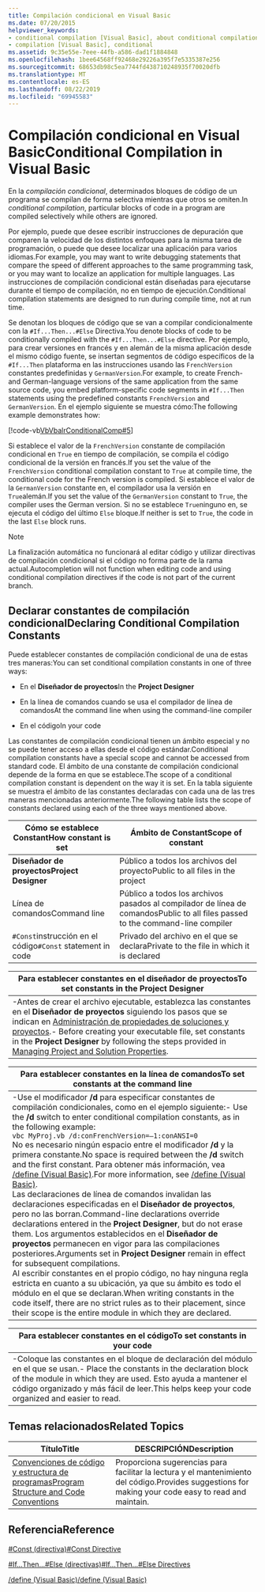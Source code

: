 ```yaml
---
title: Compilación condicional en Visual Basic
ms.date: 07/20/2015
helpviewer_keywords:
- conditional compilation [Visual Basic], about conditional compilation
- compilation [Visual Basic], conditional
ms.assetid: 9c35e55e-7eee-44fb-a586-dad1f1884848
ms.openlocfilehash: 1bee64568ff92468e29226a395f7e5335387e256
ms.sourcegitcommit: 68653db98c5ea7744fd438710248935f70020dfb
ms.translationtype: MT
ms.contentlocale: es-ES
ms.lasthandoff: 08/22/2019
ms.locfileid: "69945583"
---
```

# <a name="conditional-compilation-in-visual-basic"></a><span data-ttu-id="028f8-102">Compilación condicional en Visual Basic</span><span class="sxs-lookup"><span data-stu-id="028f8-102">Conditional Compilation in Visual Basic</span></span>
<span data-ttu-id="028f8-103">En la *compilación condicional*, determinados bloques de código de un programa se compilan de forma selectiva mientras que otros se omiten.</span><span class="sxs-lookup"><span data-stu-id="028f8-103">In *conditional compilation*, particular blocks of code in a program are compiled selectively while others are ignored.</span></span>  
  
 <span data-ttu-id="028f8-104">Por ejemplo, puede que desee escribir instrucciones de depuración que comparen la velocidad de los distintos enfoques para la misma tarea de programación, o puede que desee localizar una aplicación para varios idiomas.</span><span class="sxs-lookup"><span data-stu-id="028f8-104">For example, you may want to write debugging statements that compare the speed of different approaches to the same programming task, or you may want to localize an application for multiple languages.</span></span> <span data-ttu-id="028f8-105">Las instrucciones de compilación condicional están diseñadas para ejecutarse durante el tiempo de compilación, no en tiempo de ejecución.</span><span class="sxs-lookup"><span data-stu-id="028f8-105">Conditional compilation statements are designed to run during compile time, not at run time.</span></span>  
  
 <span data-ttu-id="028f8-106">Se denotan los bloques de código que se van a compilar condicionalmente con la `#If...Then...#Else` Directiva.</span><span class="sxs-lookup"><span data-stu-id="028f8-106">You denote blocks of code to be conditionally compiled with the `#If...Then...#Else` directive.</span></span> <span data-ttu-id="028f8-107">Por ejemplo, para crear versiones en francés y en alemán de la misma aplicación desde el mismo código fuente, se insertan segmentos de código específicos de la `#If...Then` plataforma en las instrucciones usando las `FrenchVersion` constantes predefinidas y `GermanVersion`.</span><span class="sxs-lookup"><span data-stu-id="028f8-107">For example, to create French- and German-language versions of the same application from the same source code, you embed platform-specific code segments in `#If...Then` statements using the predefined constants `FrenchVersion` and `GermanVersion`.</span></span> <span data-ttu-id="028f8-108">En el ejemplo siguiente se muestra cómo:</span><span class="sxs-lookup"><span data-stu-id="028f8-108">The following example demonstrates how:</span></span>  
  
 [!code-vb[VbVbalrConditionalComp#5](~/samples/snippets/visualbasic/VS_Snippets_VBCSharp/VbVbalrConditionalComp/VB/Class1.vb#5)]  
  
 <span data-ttu-id="028f8-109">Si establece el valor de la `FrenchVersion` constante de compilación condicional en `True` en tiempo de compilación, se compila el código condicional de la versión en francés.</span><span class="sxs-lookup"><span data-stu-id="028f8-109">If you set the value of the `FrenchVersion` conditional compilation constant to `True` at compile time, the conditional code for the French version is compiled.</span></span> <span data-ttu-id="028f8-110">Si establece el valor de la `GermanVersion` constante en, el compilador usa la versión en `True`alemán.</span><span class="sxs-lookup"><span data-stu-id="028f8-110">If you set the value of the `GermanVersion` constant to `True`, the compiler uses the German version.</span></span> <span data-ttu-id="028f8-111">Si no se establece `True`ninguno en, se ejecuta el código del último `Else` bloque.</span><span class="sxs-lookup"><span data-stu-id="028f8-111">If neither is set to `True`, the code in the last `Else` block runs.</span></span>  
  
> [!NOTE]
> <span data-ttu-id="028f8-112">La finalización automática no funcionará al editar código y utilizar directivas de compilación condicional si el código no forma parte de la rama actual.</span><span class="sxs-lookup"><span data-stu-id="028f8-112">Autocompletion will not function when editing code and using conditional compilation directives if the code is not part of the current branch.</span></span>  
  
## <a name="declaring-conditional-compilation-constants"></a><span data-ttu-id="028f8-113">Declarar constantes de compilación condicional</span><span class="sxs-lookup"><span data-stu-id="028f8-113">Declaring Conditional Compilation Constants</span></span>  
 <span data-ttu-id="028f8-114">Puede establecer constantes de compilación condicional de una de estas tres maneras:</span><span class="sxs-lookup"><span data-stu-id="028f8-114">You can set conditional compilation constants in one of three ways:</span></span>  
  
- <span data-ttu-id="028f8-115">En el **Diseñador de proyectos**</span><span class="sxs-lookup"><span data-stu-id="028f8-115">In the **Project Designer**</span></span>  
  
- <span data-ttu-id="028f8-116">En la línea de comandos cuando se usa el compilador de línea de comandos</span><span class="sxs-lookup"><span data-stu-id="028f8-116">At the command line when using the command-line compiler</span></span>  
  
- <span data-ttu-id="028f8-117">En el código</span><span class="sxs-lookup"><span data-stu-id="028f8-117">In your code</span></span>  
  
 <span data-ttu-id="028f8-118">Las constantes de compilación condicional tienen un ámbito especial y no se puede tener acceso a ellas desde el código estándar.</span><span class="sxs-lookup"><span data-stu-id="028f8-118">Conditional compilation constants have a special scope and cannot be accessed from standard code.</span></span> <span data-ttu-id="028f8-119">El ámbito de una constante de compilación condicional depende de la forma en que se establece.</span><span class="sxs-lookup"><span data-stu-id="028f8-119">The scope of a conditional compilation constant is dependent on the way it is set.</span></span> <span data-ttu-id="028f8-120">En la tabla siguiente se muestra el ámbito de las constantes declaradas con cada una de las tres maneras mencionadas anteriormente.</span><span class="sxs-lookup"><span data-stu-id="028f8-120">The following table lists the scope of constants declared using each of the three ways mentioned above.</span></span>  
  
|<span data-ttu-id="028f8-121">Cómo se establece Constant</span><span class="sxs-lookup"><span data-stu-id="028f8-121">How constant is set</span></span>|<span data-ttu-id="028f8-122">Ámbito de Constant</span><span class="sxs-lookup"><span data-stu-id="028f8-122">Scope of constant</span></span>|  
|---|---|  
|<span data-ttu-id="028f8-123">**Diseñador de proyectos**</span><span class="sxs-lookup"><span data-stu-id="028f8-123">**Project Designer**</span></span>|<span data-ttu-id="028f8-124">Público a todos los archivos del proyecto</span><span class="sxs-lookup"><span data-stu-id="028f8-124">Public to all files in the project</span></span>|  
|<span data-ttu-id="028f8-125">Línea de comandos</span><span class="sxs-lookup"><span data-stu-id="028f8-125">Command line</span></span>|<span data-ttu-id="028f8-126">Público a todos los archivos pasados al compilador de línea de comandos</span><span class="sxs-lookup"><span data-stu-id="028f8-126">Public to all files passed to the command-line compiler</span></span>|  
|<span data-ttu-id="028f8-127">`#Const`instrucción en el código</span><span class="sxs-lookup"><span data-stu-id="028f8-127">`#Const` statement in code</span></span>|<span data-ttu-id="028f8-128">Privado del archivo en el que se declara</span><span class="sxs-lookup"><span data-stu-id="028f8-128">Private to the file in which it is declared</span></span>|  
  
|<span data-ttu-id="028f8-129">Para establecer constantes en el diseñador de proyectos</span><span class="sxs-lookup"><span data-stu-id="028f8-129">To set constants in the Project Designer</span></span>|  
|---|  
|<span data-ttu-id="028f8-130">-Antes de crear el archivo ejecutable, establezca las constantes en el **Diseñador de proyectos** siguiendo los pasos que se indican en [Administración de propiedades de soluciones y proyectos](/visualstudio/ide/managing-project-and-solution-properties).</span><span class="sxs-lookup"><span data-stu-id="028f8-130">-   Before creating your executable file, set constants in the **Project Designer** by following the steps provided in [Managing Project and Solution Properties](/visualstudio/ide/managing-project-and-solution-properties).</span></span>|  
  
|<span data-ttu-id="028f8-131">Para establecer constantes en la línea de comandos</span><span class="sxs-lookup"><span data-stu-id="028f8-131">To set constants at the command line</span></span>|  
|---|  
|<span data-ttu-id="028f8-132">-Use el modificador **/d** para especificar constantes de compilación condicionales, como en el ejemplo siguiente:</span><span class="sxs-lookup"><span data-stu-id="028f8-132">-   Use the **/d** switch to enter conditional compilation constants, as in the following example:</span></span><br />     `vbc MyProj.vb /d:conFrenchVersion=–1:conANSI=0`<br />     <span data-ttu-id="028f8-133">No es necesario ningún espacio entre el modificador **/d** y la primera constante.</span><span class="sxs-lookup"><span data-stu-id="028f8-133">No space is required between the **/d** switch and the first constant.</span></span> <span data-ttu-id="028f8-134">Para obtener más información, vea [/define (Visual Basic)](../../../visual-basic/reference/command-line-compiler/define.md).</span><span class="sxs-lookup"><span data-stu-id="028f8-134">For more information, see [/define (Visual Basic)](../../../visual-basic/reference/command-line-compiler/define.md).</span></span><br />     <span data-ttu-id="028f8-135">Las declaraciones de línea de comandos invalidan las declaraciones especificadas en el **Diseñador de proyectos**, pero no las borran.</span><span class="sxs-lookup"><span data-stu-id="028f8-135">Command-line declarations override declarations entered in the **Project Designer**, but do not erase them.</span></span> <span data-ttu-id="028f8-136">Los argumentos establecidos en el **Diseñador de proyectos** permanecen en vigor para las compilaciones posteriores.</span><span class="sxs-lookup"><span data-stu-id="028f8-136">Arguments set in **Project Designer** remain in effect for subsequent compilations.</span></span><br />     <span data-ttu-id="028f8-137">Al escribir constantes en el propio código, no hay ninguna regla estricta en cuanto a su ubicación, ya que su ámbito es todo el módulo en el que se declaran.</span><span class="sxs-lookup"><span data-stu-id="028f8-137">When writing constants in the code itself, there are no strict rules as to their placement, since their scope is the entire module in which they are declared.</span></span>|  
  
|<span data-ttu-id="028f8-138">Para establecer constantes en el código</span><span class="sxs-lookup"><span data-stu-id="028f8-138">To set constants in your code</span></span>|  
|---|  
|<span data-ttu-id="028f8-139">-Coloque las constantes en el bloque de declaración del módulo en el que se usan.</span><span class="sxs-lookup"><span data-stu-id="028f8-139">-   Place the constants in the declaration block of the module in which they are used.</span></span> <span data-ttu-id="028f8-140">Esto ayuda a mantener el código organizado y más fácil de leer.</span><span class="sxs-lookup"><span data-stu-id="028f8-140">This helps keep your code organized and easier to read.</span></span>|  
  
## <a name="related-topics"></a><span data-ttu-id="028f8-141">Temas relacionados</span><span class="sxs-lookup"><span data-stu-id="028f8-141">Related Topics</span></span>  
  
|<span data-ttu-id="028f8-142">Título</span><span class="sxs-lookup"><span data-stu-id="028f8-142">Title</span></span>|<span data-ttu-id="028f8-143">DESCRIPCIÓN</span><span class="sxs-lookup"><span data-stu-id="028f8-143">Description</span></span>|  
|---|---|  
|[<span data-ttu-id="028f8-144">Convenciones de código y estructura de programas</span><span class="sxs-lookup"><span data-stu-id="028f8-144">Program Structure and Code Conventions</span></span>](../../../visual-basic/programming-guide/program-structure/program-structure-and-code-conventions.md)|<span data-ttu-id="028f8-145">Proporciona sugerencias para facilitar la lectura y el mantenimiento del código.</span><span class="sxs-lookup"><span data-stu-id="028f8-145">Provides suggestions for making your code easy to read and maintain.</span></span>|  
  
## <a name="reference"></a><span data-ttu-id="028f8-146">Referencia</span><span class="sxs-lookup"><span data-stu-id="028f8-146">Reference</span></span>  
 [<span data-ttu-id="028f8-147">#Const (directiva)</span><span class="sxs-lookup"><span data-stu-id="028f8-147">#Const Directive</span></span>](../../../visual-basic/language-reference/directives/const-directive.md)  
  
 [<span data-ttu-id="028f8-148">#If...Then...#Else (directivas)</span><span class="sxs-lookup"><span data-stu-id="028f8-148">#If...Then...#Else Directives</span></span>](../../../visual-basic/language-reference/directives/if-then-else-directives.md)  
  
 [<span data-ttu-id="028f8-149">/define (Visual Basic)</span><span class="sxs-lookup"><span data-stu-id="028f8-149">/define (Visual Basic)</span></span>](../../../visual-basic/reference/command-line-compiler/define.md)
